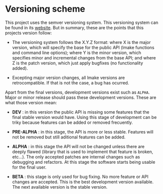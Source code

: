 # Versioning scheme

This project uses the semver versioning system. This versioning system can be found in its [website](https://semver.org/). But in summary, these are the points that this projects version follow: 

* The versioning system follows the X.Y.Z format: where X is the major version, which will specify the base for the public API (lmake functions and command line options); where Y is the minor version, which specifies minor and incremental changes from the base API; and where Z is the patch version, which just apply bugfixes (no functionality added).

* Excepting major version changes, all lmake versions are retrocompatible. If that is not the case, a bug has ocurred.

Apart from the final versions, development versions exist such as `ALPHA`. Major or minor release should pass these development versions. These are what those version mean:

* **DEV** : in this version the public API is missing some features that the final stable version would have. Using this stage of development can be triky because features can be added or removed frecuently.

* **PRE-ALPHA** : in this stage, the API is more or less stable. Features will not be removed but still aditional features can be added. 

* **ALPHA** : in this stage the API will not be changed unless there are deeply flawed (library that is used to implement that feature is broken, etc...). The only accepted patches are internal changes such as debugging and refactors. At this stage the software starts being usable for the final user.

* **BETA** : this stage is only used for bug fixing. No more feature or API changes are accepted. This is the best development version available. The next available version is the stable version.
